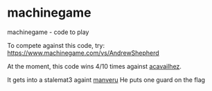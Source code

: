 # machinegame
machinegame - code to play

To compete against this code, try: https://www.machinegame.com/vs/AndrewShepherd

At the moment, this code wins 4/10 times against [acavailhez](https://www.machinegame.com/vs/acavailhez).

It gets into a stalemat3 againt [manveru](https://www.machinegame.com/vs/manveru)
He puts one guard on the flag